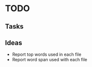 # TODO

## Tasks


## Ideas

- Report top words used in each file
- Report word span used with each file
